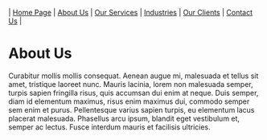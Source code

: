 | [Home Page](index.html) | [About Us](about.html) | [Our Services](services.html) | [Industries](industries.html) | [Our Clients](clients.html) | [Contact Us](contact.html) |

# About Us

Curabitur mollis mollis consequat. Aenean augue mi, malesuada et tellus sit amet, tristique laoreet nunc. Mauris lacinia, lorem non malesuada semper, turpis sapien fringilla risus, quis accumsan dui enim at neque. Duis semper, diam id elementum maximus, risus enim maximus dui, commodo semper sem enim et purus. Pellentesque varius sapien turpis, eu elementum lacus placerat malesuada. Phasellus arcu ipsum, blandit eget vestibulum et, semper ac lectus. Fusce interdum mauris et facilisis ultricies.
